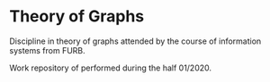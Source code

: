 # Theory of Graphs
Discipline in theory of graphs attended by the course of information systems from FURB.

Work repository of performed during the half 01/2020.